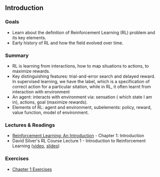 ## Introduction

### Goals

- Learn about the definition of Reinforcement Learning (RL) problem and its key elements.
- Early history of RL and how the field evolved over time.

### Summary

- RL is learning from interactions, how to map situations to actions, to maximize rewards.
- Key distinguishing features: trial-and-error search and delayed reward. In supervised learning, we have the label,
which is a specification of correct action for a particular sitation, while in RL, it often learnt from interaction with
environment
- An agent: interacts with environment via: sensation ( which state I am in), actions, goal (maximize rewards).
- Elements of RL: agent and environment, subelements: policy, reward, value function, model of environment.

### Lectures & Readings

- [Reinforcement Learning: An Introduction](http://incompleteideas.net/book/bookdraft2018jan1.pdf) - Chapter 1: Introduction
- David Silver's RL Course Lecture 1 - Introduction to Reinforcement Learning ([video](https://www.youtube.com/watch?v=2pWv7GOvuf0), [slides](http://www0.cs.ucl.ac.uk/staff/d.silver/web/Teaching_files/intro_RL.pdf))
<!---
- [OpenAI Gym Tutorial](https://gym.openai.com/docs)
-->

### Exercises

- [Chapter 1 Exercises](Chaper1-Exercises.md)
<!---
- [Work through the OpenAI Gym Tutorial](https://gym.openai.com/docs)
-->
